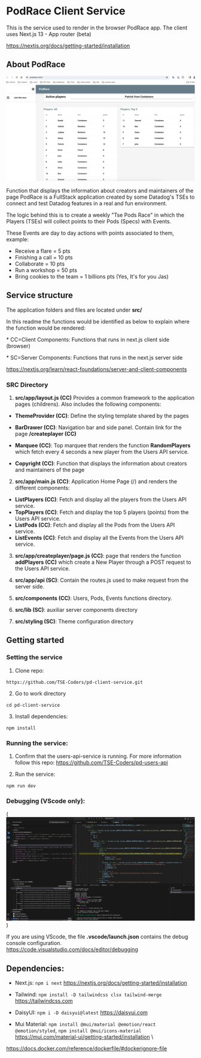 # PodRace Client Service

This is the service used to render in the browser PodRace app. The client uses Next.js 13 - App router (beta) 

https://nextjs.org/docs/getting-started/installation 

## About PodRace
![Alt text](image.png)

Function that displays the information about creators and maintainers of the page  PodRace is a FullStack application created by some Datadog's TSEs to connect and test Datadog features in a real and fun environment.

The logic behind this is to create a weekly "Tse Pods Race" in which the Players (TSEs) will collect points to their Pods (Specs) with Events.

These Events are day to day actions with points associated to them, example:

- Receive a flare = 5 pts
- Finishing a call = 10 pts
- Collaborate = 10 pts
- Run a workshop = 50 pts
- Bring cookies to the team = 1 billions pts (Yes, It's for you Jas)


## Service structure

The application folders and files are located under **src/** 



In this readme the functions would be identified as below to explain where the function would be rendered: 

\* CC=Client Components: Functions that runs in  next.js client side (browser)

\* SC=Server Components: Functions that runs in the next.js server side

https://nextjs.org/learn/react-foundations/server-and-client-components 

### SRC Directory 

1. **src/app/layout.js (CC)** Provides a common framework to the application pages (childrens). Also includes the following components: 

* **ThemeProvider (CC)**: Define the styling template shared by the pages

 * **BarDrawer (CC)**: Navigation bar and side panel. Contain link for the page **/createplayer (CC)**

 * **Marquee (CC)**: Top marquee that renders the function **RandomPlayers** which fetch every 4 seconds a new player from the Users API service. 

 * **Copyright (CC)**: Function that displays the information about creators and maintainers of the page 

2. **src/app/main.js (CC)**: Application Home Page (/) and renders the different components: 
 * **ListPlayers (CC)**: Fetch and display all the players from the Users API service. 
 * **TopPlayers (CC)**: Fetch and display the top 5 players (points) from the Users API service. 
 * **ListPods (CC)**: Fetch and display all the Pods from the Users API service. 
 * **ListEvents (CC)**: Fetch and display all the Events from the Users API service.

3. **src/app/createplayer/page.js (CC)**: page that renders the function **addPlayers (CC)**
 which create a New Player through a POST request to the Users API service. 

4. **src/app/api (SC)**: Contain the routes.js used to make request from the server side. 

5. **src/components (CC)**: Users, Pods, Events functions directory. 

6. **src/lib (SC)**: auxiliar server components directory 

7. **src/styling (SC)**: Theme configuration directory 

## Getting started

### Setting the service

1. Clone repo: 

```
https://github.com/TSE-Coders/pd-client-service.git
```

2. Go to work directory 

```
cd pd-client-service
```

3. Install dependencies: 
```
npm install 
```

### Running the service: 

1. Confirm that the users-api-service is running. For more information follow this repo: https://github.com/TSE-Coders/pd-users-api 

2. Run the service: 

```
npm run dev 
```

### Debugging (VScode only):
(![Alt text](image-2.png))

If you are using VScode, the file **.vscode/launch.json** contains the debug console configuration. https://code.visualstudio.com/docs/editor/debugging 



## Dependencies: 


* Next.js: ```npm i next``` https://nextjs.org/docs/getting-started/installation

* Tailwind: ```npm install -D tailwindcss clsx tailwind-merge``` https://tailwindcss.com

* DaisyUI: ```npm i -D daisyui@latest``` 
https://daisyui.com

* Mui Material: ```npm install @mui/material @emotion/react @emotion/styled```, ```npm install @mui/icons-material``` 
https://mui.com/material-ui/getting-started/installation \

https://docs.docker.com/reference/dockerfile/#dockerignore-file 
